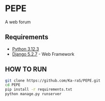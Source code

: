 # PEPE

A web forum

## Requirements

- [Python 3.12.3](https://www.python.org/downloads/)
- [Django 5.2.7](https://www.djangoproject.com/download/) - Web Framework

## HOW TO RUN 

```bash 
git clone https://github.com/Ka-raS/PEPE.git
cd PEPE
pip install -r requirements.txt
python manage.py runserver
```
